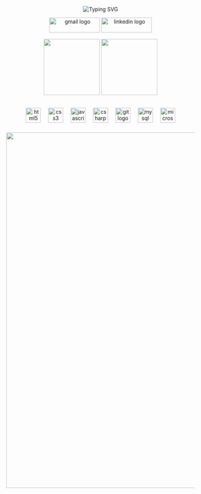 <p align="center">
  <img src="https://readme-typing-svg.demolab.com?font=Lisu+Bosa&weight=700&size=40&duration=3500&pause=1000&color=D9DDF7&center=true&vCenter=true&repeat=true&width=670&height=80&lines=Ol%C3%A1%2C+mundo!!;Meu+Nome+%C3%A9+Washington;Sou+desenvolvedor+e+estudante+de+ADS" alt="Typing SVG">
</p>

<p align="center">
  <a href="mailto:washingtonlopes2003@gmail.com"><img src="https://img.shields.io/static/v1?message=Gmail&logo=gmail&label=&color=D14836&logoColor=white&labelColor=&style=for-the-badge" height="40" width="135" alt="gmail logo"></a>
  <a href="https://www.linkedin.com/in/washingtonlopess/" target="_blank"><img src="https://img.shields.io/static/v1?message=LinkedIn&logo=linkedin&label=&color=0077B5&logoColor=white&labelColor=&style=for-the-badge" height="40" width="135" alt="linkedin logo"></a>
  
</p>

<p align="center">
  <img height="150" src="https://github-readme-stats.vercel.app/api?username=washingtonlopesss&theme=transparent">
  <img height="150" src="https://github-readme-stats.vercel.app/api/top-langs?username=washingtonlopesss&layout=compact&langs_count=8&card_width=320&theme=transparent">
</p>

<br clear="both">

<div align="center">
  <img src="https://cdn.simpleicons.org/html5/E34F26" height="40" alt="html5 logo"  />
  <img width="12" />
  <img src="https://cdn.simpleicons.org/css3/1572B6" height="40" alt="css3 logo"  />
  <img width="12" />
  <img src="https://cdn.simpleicons.org/javascript/F7DF1E" height="40" alt="javascript logo"  />
  <img width="12" />
  <img src="https://cdn.jsdelivr.net/gh/devicons/devicon/icons/csharp/csharp-original.svg" height="40" alt="csharp logo"  />
  <img width="12" />
  <img src="https://cdn.jsdelivr.net/gh/devicons/devicon/icons/git/git-original.svg" height="40" alt="git logo"  />
  <img width="12" />
  <img src="https://cdn.jsdelivr.net/gh/devicons/devicon/icons/mysql/mysql-original.svg" height="40" alt="mysql logo"  />
  <img width="12" />
  <img src="https://cdn.jsdelivr.net/gh/devicons/devicon/icons/microsoftsqlserver/microsoftsqlserver-plain.svg" height="40" alt="microsoftsqlserver logo"  />
</div>

###

<p align="center">
  <img src="https://raw.githubusercontent.com/andreasbm/readme/master/assets/lines/rainbow.png" width="950">
</p>
